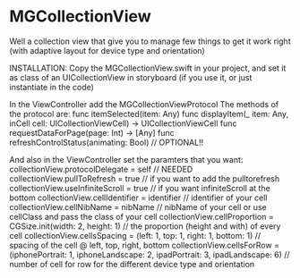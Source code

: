 # MGCollectionView
Well a collection view that give you to manage few things to get it work right (with adaptive layout for device type and orientation)

INSTALLATION:
Copy the MGCollectionView.swift in your project, and set it as class of an UICollectionView in storyboard (if you use it, or just instantiate in the code)

In the ViewController add the MGCollectionViewProtocol
The methods of the protocol are:
    func itemSelected(item: Any)
    func displayItem(_ item: Any, inCell cell: UICollectionViewCell) -> UICollectionViewCell
    func requestDataForPage(page: Int) -> [Any]
    func refreshControlStatus(animating: Bool) // OPTIONAL!!
   
And also in the ViewController set the paramters that you want:
    collectionView.protocolDelegate = self // NEEDED
    collectionView.pullToRefresh = true // if you want to add the pulltorefresh
    collectionView.useInfiniteScroll = true // if you want infiniteScroll at the bottom
    collectionView.cellIdentifier = identifier // identifier of your cell
    collectionView.cellNibName = nibName // nibName of your cell or use cellClass and pass the class of your cell
    collectionView.cellProportion = CGSize.init(width: 2, height: 1) // the proportion (height and with) of every cell
    collectionView.cellsSpacing = (left: 1, top: 1, right: 1, bottom: 1) // spacing of the cell @ left, top, right, bottom
    collectionView.cellsForRow = (iphonePortrait: 1, iphoneLandscape: 2, ipadPortrait: 3, ipadLandscape: 6) // number of cell for row for the different device type and orientation
    
